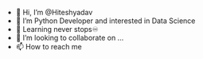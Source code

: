 - 👋 Hi, I’m @Hiteshyadav
- 👀 I’m Python Developer and interested in Data Science
- 🌱 Learning never stops♾️
- 💞️ I’m looking to collaborate on ...
- 📫 How to reach me 

<!---
Hiteshyadav163/Hiteshyadav163 is a ✨ special ✨ repository because its `README.md` (this file) appears on your GitHub profile.
You can click the Preview link to take a look at your changes.
--->
